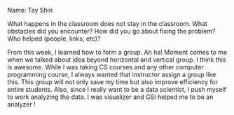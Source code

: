 
Name: Tay Shin 


What happens in the classroom does not stay in the classroom. What obstacles did you encounter? How did you go about fixing the problem? Who helped (people, links, etc)?


From this week, I learned how to form a group. Ah ha! Moment comes to me when we talked about idea beyond horizontal and vertical group. I think this is awesome. While I was taking CS courses and any other computer programming course, I always wanted that instructor assign a group like this. This group will not only save my time but also improve efficiency for entire students. Also, since I really want to be a data scientist, I push myself to work analyzing the data. I was visualizer and GSI helped me to be an analyzer ! 

